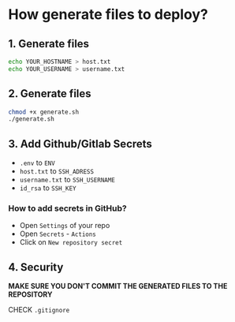 # How generate files to deploy?

## 1. Generate files

```bash
echo YOUR_HOSTNAME > host.txt
echo YOUR_USERNAME > username.txt
```

## 2. Generate files

```bash
chmod +x generate.sh
./generate.sh
```

## 3. Add Github/Gitlab Secrets

- `.env` to `ENV`
- `host.txt` to `SSH_ADRESS`
- `username.txt` to `SSH_USERNAME`
- `id_rsa` to `SSH_KEY`

### How to add secrets in GitHub?

- Open `Settings` of your repo
- Open `Secrets` - `Actions`
- Click on `New repository secret`

## 4. Security

**MAKE SURE YOU DON'T COMMIT THE GENERATED FILES TO THE REPOSITORY**

CHECK `.gitignore`

